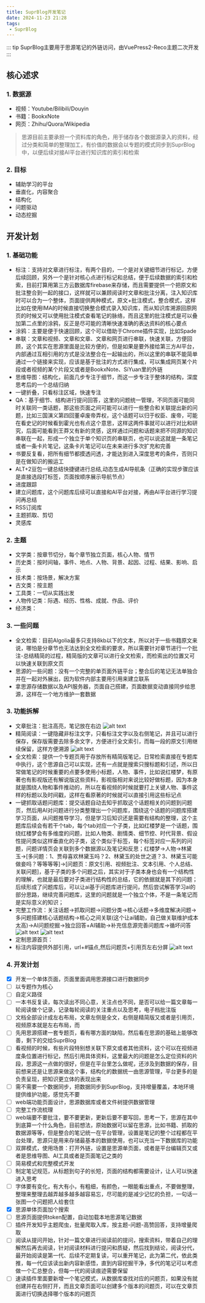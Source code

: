 ```yaml
---
title: SuprBlog开发笔记
date: 2024-11-23 21:28
tags:
 - SuprBlog
---
```


::: tip
SuprBlog主要用于思源笔记的外链访问，由VuePress2-Reco主题二次开发
:::

## 核心述求

### 1. 数据源

- 视频：Youtube/Bilibili/Douyin
- 书籍：BookxNote
- 网页：Zhihu/Quora/Wikipedia

> 思源目前主要承担一个资料库的角色，用于储存各个数据源录入的资料，经过分类和简单的整理加工，有价值的数据会以专题的模式同步到SuprBlog中，以便后续对接AI平台进行知识库的索引和检索

### 2. 目标

- 辅助学习的平台
- 垂直化，内容聚合
- 结构化
- 问题驱动
- 动态挖掘

## 开发计划

### 1. 基础功能

- 标注：支持对文章进行标注，有两个目的，一个是对关键细节进行标记，方便后续回顾，另外一个是针对核心点进行标记和总结，便于后续数据的索引和检索，目前打算用第三方云数据库firebase来存储，而且需要提供一个把原文和批注整合到一起的接口，这样就可以兼顾阅读时文章和批注分离，注入知识库时可以合为一个整体，页面提供两种模式，原文+批注模式，整合模式，这样比如在使用IMA的时候直接切换整合模式录入知识库，而从知识库溯源回原网页的时候又可以使用批注模式查看笔记的脉络，而且这里的批注模式是可以叠加第二点里的涂鸦，反正是尽可能的清晰快速准确的表达资料的核心要点
- 涂鸦：主要是便于快速回顾，这个可以借助于Chrome插件实现，比如Spade
- 串联：文章和视频、文章和文章、文章和网页进行串联，快速关联，方便回顾，这个其实在思源里面是比较方便的，但是如果是要外接给第三方AI平台，内部通过互相引用的方式是没法整合在一起输出的，所以这里的串联不能简单通过一个链接来实现，应该是基于批注的方式进行集成，可以集成网页某个片段或者视频的某个片段又或者是BookxNote、SiYuan里的外链
- 思维导图：结构化，前面几步专注于细节，而这一步专注于整体的结构，深度思考后的一个总结归纳
- 一键折叠，只看标注区域，快速专注
- QA：基于细节、结构进行提问回答，这里的问题统一管理，不同页面可能同时关联同一类话题，那这些页面之间可能可以进行一些整合和关联提出新的问题，比如三国演义第四回董卓废帝弄权，这个话题可以归于权臣、废帝，可能在看史记的时候看到霍光也有点这个意思，这样这两件事就可以进行对比和研究，后面可能看到王莽又有新的灵感，这样通过问题和话题来把不同源的知识串联在一起，形成一个独立于单个知识页的串联页，也可以说这就是一条笔记或者一条卡片笔记，这条卡片笔记可以在未来进行多次扩充和完善
- 书要反复看，把所有细节都摸透问透，才能达到进入深度思考的条件，否则只是在做知识的搬运工
- ALT+2豆包一键总结快捷键进行总结,动态生成AI导航条（正确的实现步骤应该是直接选段打标签，页面按顺序展示导航节点）
- 进度跟踪
- 建立问题库，这个问题库后续可以直接和AI平台对接，再由AI平台进行学习提问再总结
- RSS订阅库
- 主题抓取、剪切
- 灵感库

### 2. 主题

- 文学类：按章节切分，每个章节独立页面，核心人物、情节
- 历史类：按时间轴，事件、地点、人物、背景、起因、过程、结果、影响、启示
- 技术类：按场景，解决方案
- 古文类：按主题
- 工具类：一切从实践出发
- 人物传记类：际遇、经历、性格、成就、作品、评价
- 经济类：

### 3. 一些问题

- 全文检索：目前Algolia最多只支持8kb以下的文本，所以对于一些书籍原文来说，哪怕是分章节也无法达到全文检索的要求，所以需要针对章节进行一个批注-总结精简的过程，精简版的文章可以进行全文检索，而检索出的位置又可以快速关联到原文页
- 思源的一些问题：没有一个完整的单页面外链平台；整合后的笔记无法单独合并在一起对外展出，因为软件内部主要用引用来建立联系
- 拿思源存储数据以及API服务器，页面自己搭建，页面数据变动直接同步给思源，这样在一个地方维护一套数据

### 3. 功能拆解

- 文章批注：批注高亮，笔记放在右边
![alt text](assets/image-1.png)
- 精简阅读：一键隐藏非标注文字，只看标注文字以及右侧笔记，并且可以进行保存，保存版需要去除多余文字，方便进行全文索引，而每一段的原文引用继续保留，这样方便溯源
![alt text](assets/image-2.png)
- 全文检索：提供一个专题页用于存放所有精简版笔记，日常检索直接在专题库中执行，这个思源自己可以实现，还有一点就是搜索只搜标题和引述，所以日常做笔记的时候重要的点要多使用小标题，人物、事件，比如说红楼梦，有原著也有影视版还有解说版这些资料，影视版相对来说比较好做标题，因为本身就是围绕人物和事件推动的，所以在看视频的时候就要打上关键人物、事件这样的标题以及时间戳，这样在看原著的时候就可以直接引用这些标记点
- 一键抓取话题问题库：提交话题自动去知乎抓取这个话题相关的问题到问题页，然后用AI对问题进行分类整理出一个问题库，围绕这个话题的问题库搭建学习页面，从问题推导学习，但是学习后知识还是需要有结构的整理，这个主题库后续会有若干个tab，每个tab对应一个子类，比如红楼梦是一个话题，围绕红楼梦会有多维度的问题，比如人物类、剧情类、细节控、时代背景、假设性提问类似这样垂直化的子类，这个类似于标签，每个标签对应一系列的问题，问题详情页会关联到多个数据源以及笔记和反思；红楼梦->人物->林黛玉->[多问题：1、贾母喜欢林黛玉吗？2、林黛玉的处世之道？3、林黛玉可能做妾吗？等等等等]->[问题页：原文引用、视频批注、文本引用、个人总结、关联问题]，基于子类的多个问题之后，其实对于子类本身也会有一个结构性的理解，也就是最后要对子类进行结构性的总结，它的依据就是其下的问题；后续形成了问题库后，可以让ai基于问题库进行提问，然后尝试解答学习ai的部分思路，继续完善问题库，这里的问题就是一个独立个体，不是一条笔记而是实际意义的知识；
- 完整工作流：关注话题->抓取问题->问题分类->核心话题->多维度解决问题->多问题搭建核心话题结构->核心之间关联(这个让ai辅助，自己做关联维护成本太高)->AI问题挖掘->独立回答+AI辅助->补充信息源完善问题库->循坏问答
![alt text](assets/image-5.png)
![alt text](assets/image-3.png)
- 定制思源首页：
- 标注内容提供外部引用，url+#锚点,然后问题页+引用页左右分屏
![alt text](assets/image-4.png)

### 4. 开发计划

- [x] 开发一个单体页面，页面里面调用思源接口进行数据同步
- [ ] 以专题作为核心
- [ ] 自定义路径
- [ ] 一本书反复读，每次读出不同心意，关注点也不同，是否可以给一篇文章每一轮阅读做个记录，记录每轮阅读的关注重点以及思考，电子档批注版
- [ ] 文档全部设计成左右布局，文章左侧是全文，右侧是精简版又或者是引用页，视频原本就是左右布局，而
- [ ] 先用思源搭建一套专题页，看有哪方面的缺陷，然后看在思源的基础上能够改善，剩下的交给SuprBlog
- [ ] 看视频的时候，有些片段特别想关联下原文或者其他资料，这个可以在视频进度条位置进行标记，然后引用具体资料，这里最大的问题是怎么定位资料的片段，思源这一点做的很好，但是在平台里怎么做呢，还涉及到数据的保存，目前想来还是让思源来做这个事，结构化的数据统一由思源管理，平台更多的是负责呈现，把知识更立体的表现出来
- [ ] 需不需要一个数据同步，把数据同步到SuprBlog，支持增量覆盖，本地环境提供维护功能，感觉先不要
- [ ] web端功能页面设计，思源数据库或者文件树提供数据管理
- [ ] 完整工作流梳理
- [ ] web端要不要批注，要不要更新，更新后要不要写回，思考一下，思源在其中到底算一个什么角色，目前想法，原始数据可以留在思源，比如书籍、抓取的数据源等等，但是整合的笔记统一在平台管理，设置是笔记的整个过程都在平台处理，思源只是用来存储最基本的数据使用，也可以充当一下数据库的功能
- [ ] 双屏模式，使用场景：打开外链，设置是思源单页面，或者是平台编辑页又或者是思维导图、AI工具或者是页面笔记之类的
- [ ] 简易模式和完整模式开发
- [ ] 制定笔记规范，从标题到句子的长短，页面的结构都需要设计，让人可以快速进入思考
- [ ] 字体要有变化，有大有小，有粗细，有颜色，一眼能看出重点，不要做整理，整理来整理去越弄越多越多越容易忘，尽可能的是减少记忆的负担，一句话一张图一个问题把人给套住
- [x] 思源单体页面加个搜索
- [ ] 思源页面提供token配置，自动加载本地思源笔记数据
- [ ] 插件开发知乎主题爬虫，批量爬取入库，按主题-问题-高赞回答，支持增量爬取
- [ ] 阅读从提问开始，针对一篇文章进行阅读前的提问，搜索资料，带着自己的理解然后再去阅读，针对阅读材料进行提问和质疑，然后找到结论，阅读分代，最开始阅读是第一代、后续不定期复读，可以重开笔记，此为第二代，依此类推，每一代应该读出新内容新感悟，直到内容挖掘干净，多代的笔记可以考虑做一个汇总整合，但每一代的阅读痕迹需要保留
- [ ] 速读插件里面要新增一个笔记模式，从数据库查找对应的问题页，如果没有就创建并在右侧打开，而且文章页面可以创建多个版本的问题页，可以在文章页面进行切换选择哪个版本的问题页